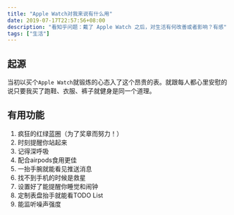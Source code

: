 ```yaml
---
title: "Apple Watch对我来说有什么用"
date: 2019-07-17T22:57:56+08:00
description: "看知乎问题：戴了 Apple Watch 之后，对生活有何改善或者影响？有感"
tags: ["生活"]
---
```


## 起源

当初以买个`Apple Watch`就锻炼的心态入了这个昂贵的表。就跟每人都心里安慰的说只要我买了跑鞋、衣服、裤子就健身是同一个道理。

## 有用功能

1. 疯狂的红绿蓝圈（为了奖章而努力！）
1. 时刻提醒你站起来
1. 记得深呼吸
1. 配合airpods食用更佳
1. 一抬手腕就能看见推送消息
1. 找不到手机的时候是救星
1. 设置好了能提醒你睡觉和闹钟
1. 定制表盘抬手就能看TODO List
1. 能监听噪声强度
